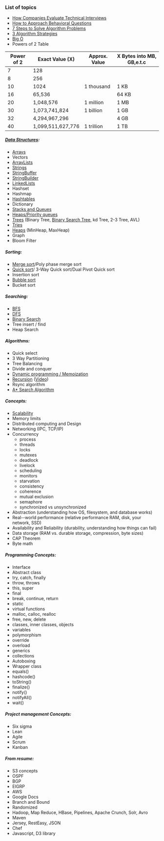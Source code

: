 ### List of topics
- [How Companies Evaluate Technical Interviews](https://www.youtube.com/watch?v=dBc1xrTPpvk)
- [How to Approach Behavioral Questions](https://www.youtube.com/watch?v=Joex3hkSldY)
- [7 Steps to Solve Algorithm Problems](https://www.youtube.com/watch?v=rwpDV7wEzPU)
- [3 Algorithm Strategies](https://www.youtube.com/watch?v=nSsa14FnUew)
- [Big O](https://www.youtube.com/watch?v=ZeR0OBavudE)
- Powers of 2 Table

Power of 2  | Exact Value (X)   | Approx. Value | X Bytes into MB, GB,e.t.c
------------| ------------------| --------------| ------------------------
7  | 128 | |
8  | 256 | |
10 | 1024 | 1 thousand | 1 KB
16 | 65,536 | | 64 KB
20 | 1,048,576 | 1 million | 1 MB
30 | 1,073,741,824 | 1 billion | 1 GB
32 | 4,294,967,296 | | 4 GB
40 | 1,099,511,627,776 | 1 trillion | 1 TB

##### [Data Structures](https://www.coursera.org/learn/data-structures/home):
- [Arrays](https://www.youtube.com/watch?v=TqwQM-cu2KA)
- Vectors
- [ArrayLists](https://www.youtube.com/watch?v=TqwQM-cu2KA)
- [Strings](https://www.youtube.com/watch?v=wtvMTnagxwg)
- [StringBuffer](https://www.youtube.com/watch?v=wtvMTnagxwg)
- [StringBuilder](https://www.youtube.com/watch?v=wtvMTnagxwg)
- [LinkedLists](https://www.youtube.com/watch?v=5BtWNITGeV0)
- Hashset
- Hashmap
- [Hashtables](https://www.youtube.com/watch?v=XTd-tlszWjQ)
- Dictionary
- [Stacks and Queues](https://www.youtube.com/watch?v=H5AMF5sKH7E)
- [Heaps/Priority queues](https://www.youtube.com/watch?v=Nts8XaNjwlU)
- [Trees](https://www.youtube.com/watch?v=Bk_SGyOekyw) (Binary Tree, [Binary Search Tree](https://www.youtube.com/watch?v=4g_R2IqC_yM), kd Tree, 2-3 Tree, AVL)
- [Tries](https://www.youtube.com/watch?v=zu4dfieRCoo)
- [Heaps](https://www.youtube.com/watch?v=Nts8XaNjwlU) (MinHeap, MaxHeap)
- Graph
- Bloom Filter

##### Sorting:
- [Merge sort](https://www.youtube.com/watch?v=iX7m_e4nAII)/Poly phase merge sort
- [Quick sort](https://www.youtube.com/watch?v=7OTwX5dnve4)/ 3-Way Quick sort/Dual Pivot Quick sort
- Insertion sort
- [Bubble sort](https://www.youtube.com/watch?v=nNLbcY-oYcQ)
- Bucket sort

##### Searching:
- [BFS](https://www.youtube.com/watch?v=l7642XeIk1c)
- [DFS](https://www.youtube.com/watch?v=l7642XeIk1c)
- [Binary Search](https://www.youtube.com/watch?v=9VozIAbl3DQ)
- Tree insert / find
- Heap Search

##### Algorithms:
- Quick select
- 3 Way Partitioning
- Tree Balancing
- Divide and conquer
- [Dynamic programming / Memoization](https://www.youtube.com/watch?v=rKZlaLcfHd8)
- [Recursion](http://www.programcreek.com/2012/10/iteration-vs-recursion-in-java/) ([Video](https://www.youtube.com/watch?v=aBuKwbfpB-s))
- Rsync algorithm
- [A* Search Algorithm](http://www.geeksforgeeks.org/a-search-algorithm/)

##### Concepts:
- [Scalability](http://www.lecloud.net/post/7295452622/scalability-for-dummies-part-1-clones)
- Memory limits
- Distributed computing and Design
- Networking (IPC, TCP/IP)
- Concurrency
  - process
  - threads
  - locks
  - mutexes
  - deadlock
  - livelock
  - scheduling
  - monitors
  - starvation
  - consistency
  - coherence
  - mutual exclusion
  - semaphore
  - synchronized vs unsynchronized
- Abstraction (understanding how OS, filesystem, and database works)
- Real--world performance (relative performance RAM, disk, your network, SSD)
- Availability and Reliability (durability, understanding how things can fail)
- Data storage (RAM vs. durable storage, compression, byte sizes)
- CAP Theorem
- Byte math

##### Programming Concepts:
- Interface
- Abstract class
- try, catch, finally
- throw, throws
- this, super
- final
- break, continue, return
- static
- virtual functions
- malloc, calloc, realloc
- free, new, delete
- classes, inner classes, objects
- variables
- polymorphism
- override
- overload
- generics
- collections
- Autoboxing
- Wrapper class
- equals()
- hashcode()
- toString()
- finalize()
- notify()
- notifyAll()
- wait()

##### Project management Concepts:
- Six sigma
- Lean
- Agile
- Scrum
- Kanban

##### From resume:
- S3 concepts
- OSPF
- BGP
- EIGRP
- AWS
- Google Docs
- Branch and Bound
- Randomized
- Hadoop, Map Reduce, HBase, Pipelines, Apache Crunch, Solr, Avro
- Maven
- Jersey, RestEasy, JSON
- Chef
- Javascript, D3 library
